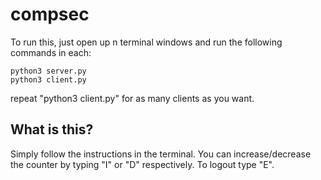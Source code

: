 # compsec
To run this, just open up n terminal windows and run the following commands in each:
```
python3 server.py
python3 client.py
```
repeat "python3 client.py" for as many clients as you want.

## What is this?
Simply follow the instructions in the terminal.
You can increase/decrease the counter by typing "I" or "D" respectively. To logout type "E".